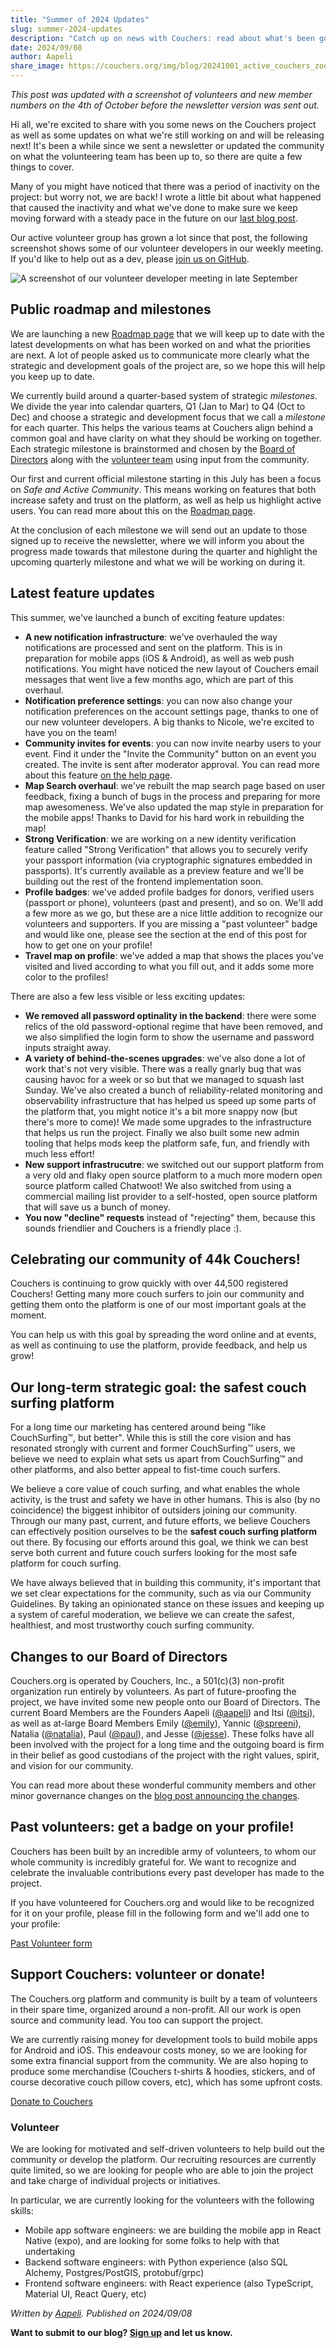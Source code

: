```yaml
---
title: "Summer of 2024 Updates"
slug: summer-2024-updates
description: "Catch up on news with Couchers: read about what's been going on and what's coming up this in the rest of 2024!"
date: 2024/09/08
author: Aapeli
share_image: https://couchers.org/img/blog/20241001_active_couchers_zoom.png
---
```


*This post was updated with a screenshot of volunteers and new member numbers on the 4th of October before the newsletter version was sent out.*

Hi all, we're excited to share with you some news on the Couchers project as well as some updates on what we're still working on and will be releasing next! It's been a while since we sent a newsletter or updated the community on what the volunteering team has been up to, so there are quite a few things to cover.

Many of you might have noticed that there was a period of inactivity on the project: but worry not, we are back! I wrote a little bit about what happened that caused the inactivity and what we've done to make sure we keep moving forward with a steady pace in the future on our [last blog post](https://couchers.org/blog/2024/06/12/where-we-are-and-where-we-are-going).

Our active volunteer group has grown a lot since that post, the following screenshot shows some of our volunteer developers in our weekly meeting. If you'd like to help out as a dev, please [join us on GitHub](https://github.com/Couchers-org/couchers).

![A screenshot of our volunteer developer meeting in late September](/img/blog/20241001_active_couchers_zoom.png)

## Public roadmap and milestones

We are launching a new [Roadmap page](https://couchers.org/roadmap) that we will keep up to date with the latest developments on what has been worked on and what the priorities are next. A lot of people asked us to communicate more clearly what the strategic and development goals of the project are, so we hope this will help you keep up to date.

We currently build around a quarter-based system of strategic *milestones*. We divide the year into calendar quarters, Q1 (Jan to Mar) to Q4 (Oct to Dec) and choose a strategic and development focus that we call a *milestone* for each quarter. This helps the various teams at Couchers align behind a common goal and have clarity on what they should be working on together. Each strategic milestone is brainstormed and chosen by the [Board of Directors](https://couchers.org/foundation) along with the [volunteer team](https://couchers.org/team) using input from the community.

Our first and current official milestone starting in this July has been a focus on *Safe and Active Community*. This means working on features that both increase safety and trust on the platform, as well as help us highlight active users. You can read more about this on the [Roadmap page](https://couchers.org/roadmap).

At the conclusion of each milestone we will send out an update to those signed up to receive the newsletter, where we will inform you about the progress made towards that milestone during the quarter and highlight the upcoming quarterly milestone and what we will be working on during it.


## Latest feature updates

This summer, we've launched a bunch of exciting feature updates:

* **A new notification infrastructure**: we've overhauled the way notifications are processed and sent on the platform. This is in preparation for mobile apps (iOS & Android), as well as web push notifications. You might have noticed the new layout of Couchers email messages that went live a few months ago, which are part of this overhaul.
* **Notification preference settings**: you can now also change your notification preferences on the account settings page, thanks to one of our new volunteer developers. A big thanks to Nicole, we're excited to have you on the team!
* **Community invites for events**: you can now invite nearby users to your event. Find it under the "Invite the Community" button on an event you created. The invite is sent after moderator approval. You can read more about this feature [on the help page](https://help.couchers.org/hc/couchersorg-help-center/articles/1720304409-how-does-the-invite-the-community-feature-work).
* **Map Search overhaul**: we've rebuilt the map search page based on user feedback, fixing a bunch of bugs in the process and preparing for more map awesomeness. We've also updated the map style in preparation for the mobile apps! Thanks to David for his hard work in rebuilding the map!
* **Strong Verification**: we are working on a new identity verification feature called "Strong Verification" that allows you to securely verify your passport information (via cryptographic signatures embedded in passports). It's currently available as a preview feature and we'll be building out the rest of the frontend implementation soon.
* **Profile badges**: we've added profile badges for donors, verified users (passport or phone), volunteers (past and present), and so on. We'll add a few more as we go, but these are a nice little addition to recognize our volunteers and supporters. If you are missing a "past volunteer" badge and would like one, please see the section at the end of this post for how to get one on your profile!
* **Travel map on profile**: we've added a map that shows the places you've visited and lived according to what you fill out, and it adds some more color to the profiles!

There are also a few less visible or less exciting updates:

* **We removed all password optinality in the backend**: there were some relics of the old password-optional regime that have been removed, and we also simplified the login form to show the username and password inputs straight away.
* **A variety of behind-the-scenes upgrades**: we've also done a lot of work that's not very visible. There was a really gnarly bug that was causing havoc for a week or so but that we managed to squash last Sunday. We've also created a bunch of reliability-related monitoring and observability infrastructure that has helped us speed up some parts of the platform that, you might notice it's a bit more snappy now (but there's more to come)! We made some upgrades to the infrastructure that helps us run the project. Finally we also built some new admin tooling that helps mods keep the platform safe, fun, and friendly with much less effort!
* **New support infrastrucutre**: we switched out our support platform from a very old and flaky open source platform to a much more modern open source platform called Chatwoot! We also switched from using a commercial mailing list provider to a self-hosted, open source platform that will save us a bunch of money.
* **You now "decline" requests** instead of "rejecting" them, because this sounds friendlier and Couchers is a friendly place :).


## Celebrating our community of 44k Couchers!

Couchers is continuing to grow quickly with over 44,500 registered Couchers! Getting many more couch surfers to join our community and getting them onto the platform is one of our most important goals at the moment.

You can help us with this goal by spreading the word online and at events, as well as continuing to use the platform, provide feedback, and help us grow!


## Our long-term strategic goal: the safest couch surfing platform

For a long time our marketing has centered around being "like CouchSurfing™, but better". While this is still the core vision and has resonated strongly with current and former CouchSurfing™ users, we believe we need to explain what sets us apart from CouchSurfing™ and other platforms, and also better appeal to fist-time couch surfers.

We believe a core value of couch surfing, and what enables the whole activity, is the trust and safety we have in other humans. This is also (by no coincidence) the biggest inhibitor of outsiders joining our community. Through our many past, current, and future efforts, we believe Couchers can effectively position ourselves to be the **safest couch surfing platform** out there. By focusing our efforts around this goal, we think we can best serve both current and future couch surfers looking for the most safe platform for couch surfing.

We have always believed that in building this community, it's important that we set clear expectations for the community, such as via our Community Guidelines. By taking an opinionated stance on these issues and keeping up a system of careful moderation, we believe we can create the safest, healthiest, and most trustworthy couch surfing community.


## Changes to our Board of Directors

Couchers.org is operated by Couchers, Inc., a 501(c)(3) non-profit organization run entirely by volunteers. As part of future-proofing the project, we have invited some new people onto our Board of Directors. The current Board Members are the Founders Aapeli ([@aapeli](https://couchers.org/user/aapeli)) and Itsi ([@itsi](https://couchers.org/user/itsi)), as well as at-large Board Members Emily ([@emily](https://couchers.org/user/emily)), Yannic ([@spreeni](https://couchers.org/user/spreeni)), Natalia ([@natalia](https://couchers.org/user/natalia)), Paul ([@paul](https://couchers.org/user/paul)), and Jesse ([@jesse](https://couchers.org/user/jesse)). These folks have all been involved with the project for a long time and the outgoing board is firm in their belief as good custodians of the project with the right values, spirit, and vision for our community.

You can read more about these wonderful community members and other minor governance changes on the [blog post announcing the changes](https://couchers.org/blog/2024/04/30/new-board-members).


## Past volunteers: get a badge on your profile!

Couchers has been built by an incredible army of volunteers, to whom our whole community is incredibly grateful for. We want to recognize and celebrate the invaluable contributions every past developer has made to the project.

If you have volunteered for Couchers.org and would like to be recognized for it on your profile, please fill in the following form and we'll add one to your profile:

[Past Volunteer form](https://forms.gle/UYdBHn8S1tCNiVgNA)


## Support Couchers: volunteer or donate!

The Couchers.org platform and community is built by a team of volunteers in their spare time, organized around a non-profit. All our work is open source and community lead. You too can support the project.

We are currently raising money for development tools to build mobile apps for Android and iOS. This endeavour costs money, so we are looking for some extra financial support from the community. We are also hoping to produce some merchandise (Couchers t-shirts & hoodies, stickers, and of course decorative couch pillow covers, etc), which has some upfront costs.

[Donate to Couchers](https://couchers.org/donate)


### Volunteer

We are looking for motivated and self-driven volunteers to help build out the community or develop the platform. Our recruiting resources are currently quite limited, so we are looking for people who are able to join the project and take charge of individual projects or initiatives.

In particular, we are currently looking for the volunteers with the following skills:

* Mobile app software engineers: we are building the mobile app in React Native (expo), and are looking for some folks to help with that undertaking
* Backend software engineers: with Python experience (also SQL Alchemy, Postgres/PostGIS, protobuf/grpc)
* Frontend software engineers: with React experience (also TypeScript, Material UI, React Query, etc)

_Written by [Aapeli](/user/aapeli). Published on 2024/09/08_

**Want to submit to our blog? [Sign up](/contribute) and let us know.**

